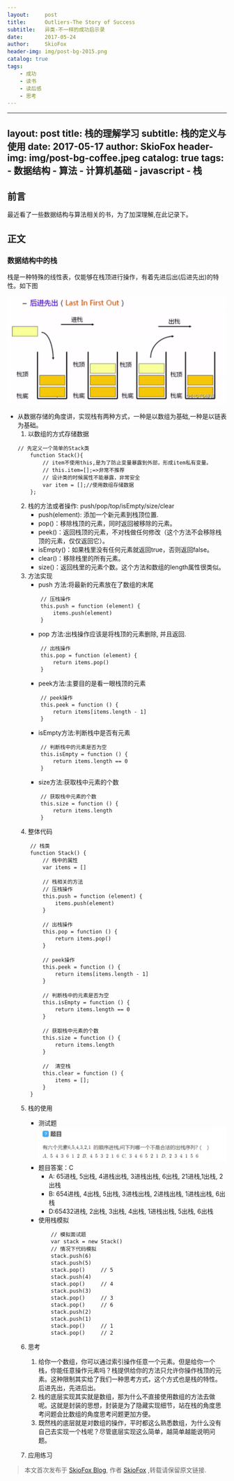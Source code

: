 ```yaml
---
layout:     post
title:      Outliers-The Story of Success
subtitle:   异类-不一样的成功启示录
date:       2017-05-24
author:     SkioFox
header-img: img/post-bg-2015.png
catalog: true
tags:
    - 成功
    - 读书
    - 读后感
    - 思考
---
```


---
layout:     post
title:      栈的理解学习
subtitle:   栈的定义与使用
date:       2017-05-17
author:     SkioFox
header-img: img/post-bg-coffee.jpeg
catalog: true
tags:
    - 数据结构
    - 算法
    - 计算机基础
	- javascript
	- 栈
---

## 前言

 最近看了一些数据结构与算法相关的书，为了加深理解,在此记录下。

## 正文

### 数据结构中的栈

栈是一种特殊的线性表，仅能够在栈顶进行操作，有着先进后出(后进先出)的特性。如下图

![avatar](/img/stack.jpg)

- 从数据存储的角度讲，实现栈有两种方式，一种是以数组为基础,一种是以链表为基础。
	1. 以数组的方式存储数据
	```
	// 先定义一个简单的Stack类
		function Stack(){
			// item不使用this,是为了防止变量暴露到外部，形成item私有变量。
			// this.item=[];=>非常不推荐
			// 设计类的时候属性不能暴露，非常安全
			var item = [];//使用数组存储数据
		};
	```
	2. 栈的方法或者操作: push/pop/top/isEmpty/size/clear
		- push(element): 添加一个新元素到栈顶位置.
		- pop()：移除栈顶的元素，同时返回被移除的元素。
		- peek()：返回栈顶的元素，不对栈做任何修改（这个方法不会移除栈顶的元素，仅仅返回它）。
		- isEmpty()：如果栈里没有任何元素就返回true，否则返回false。
		- clear()：移除栈里的所有元素。
		- size()：返回栈里的元素个数。这个方法和数组的length属性很类似。
	3. 方法实现
		- push 方法:将最新的元素放在了数组的末尾
		```
			// 压栈操作
			this.push = function (element) {
				items.push(element)
			}
		```
		- pop 方法:出栈操作应该是将栈顶的元素删除, 并且返回.
		```
			// 出栈操作
			this.pop = function (element) {
				return items.pop()
			}
		```
		- peek方法:主要目的是看一眼栈顶的元素
		```
			// peek操作
			this.peek = function () {
				return items[items.length - 1]
			}
		```
		- isEmpty方法:判断栈中是否有元素
		```
			// 判断栈中的元素是否为空
			this.isEmpty = function () {
				return items.length == 0
			}
		```
		- size方法:获取栈中元素的个数
		```
			// 获取栈中元素的个数
			this.size = function () {
				return items.length
			}
		```
	4. 整体代码
	```
		// 栈类
		function Stack() {
			// 栈中的属性
			var items = []

			// 栈相关的方法
			// 压栈操作
			this.push = function (element) {
				items.push(element)
			}

			// 出栈操作
			this.pop = function () {
				return items.pop()
			}

			// peek操作
			this.peek = function () {
				return items[items.length - 1]
			}

			// 判断栈中的元素是否为空
			this.isEmpty = function () {
				return items.length == 0
			}

			// 获取栈中元素的个数
			this.size = function () {
				return items.length
			}
			
			// 	清空栈
			this.clear = function () {
				items = [];
			}
		}
	```
	5. 栈的使用
		- 测试题
		![avatar](/img/stack-test.jpg)
		- 题目答案：C
			- A: 65进栈, 5出栈, 4进栈出栈, 3进栈出栈, 6出栈, 21进栈,1出栈, 2出栈
			- B: 654进栈, 4出栈, 5出栈, 3进栈出栈, 2进栈出栈, 1进栈出栈, 6出栈
			- D:65432进栈, 2出栈, 3出栈, 4出栈, 1进栈出栈, 5出栈, 6出栈
		- 使用栈模拟
			```
				// 模拟面试题
				var stack = new Stack()
				// 情况下代码模拟
				stack.push(6)
				stack.push(5)
				stack.pop()     // 5
				stack.push(4)
				stack.pop()     // 4
				stack.push(3)
				stack.pop()     // 3
				stack.pop()     // 6
				stack.push(2)
				stack.push(1)
				stack.pop()     // 1
				stack.pop()     // 2
			```
	6. 思考
		1. 给你一个数组，你可以通过索引操作任意一个元素。但是给你一个栈，你能任意操作元素吗？栈提供给你的方法只允许你操作栈顶的元素。这种限制其实给了我们一种思考方式，这个方式也是栈的特性。后进先出，先进后出。
		2. 栈的底层实现其实就是数组，那为什么不直接使用数组的方法去做呢。这就是封装的思想，封装是为了隐藏实现细节，站在栈的角度思考问题会比数组的角度思考问题更加方便。
		3. 既然栈的底层就是对数组的操作，平时都这么熟悉数组，为什么没有自己去实现一个栈呢？尽管底层实现这么简单，越简单越能说明问题。

	7. 应用练习

	
> 本文首次发布于 [SkioFox Blog](http://skiofox.top), 作者 [SkioFox](https://github.com/LoverFancy/) ,转载请保留原文链接.